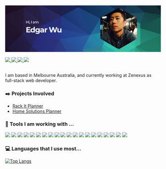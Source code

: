 ![Edgarwu_Github_Banner](https://github.com/Edgarwu1984/Edgarwu1984/blob/master/Edgarwu_Github_Banner.png)
<div id="badges">
  <a href="https://www.linkedin.com/in/edgarwu1007/" target="_blank">
    <img
      src="https://img.shields.io/badge/About.me-00A98F.svg?style=for-the-badge&logo=aboutdotme&logoColor=white"
    />
  </a>
  <a href="https://www.linkedin.com/in/edgarwu1007/" target="_blank">
    <img
      src="https://img.shields.io/badge/LinkedIn-0A66C2.svg?style=for-the-badge&logo=LinkedIn&logoColor=white"
    />
  </a>
  <a href="https://github.com/Edgarwu1984" target="_blank">
    <img
      src="https://img.shields.io/badge/GitHub-181717.svg?style=for-the-badge&logo=GitHub&logoColor=white"
    />
  </a>
    <a href="https://www.artstation.com/edgarwu" target="_blank">
    <img
      src="https://img.shields.io/badge/ArtStation-13AFF0.svg?style=for-the-badge&logo=ArtStation&logoColor=white"
    />
  </a>
</div>
<br/>

<!-- ### Hi! 👋 This is Edgar Wu. -->

I am based in Melbourne Australia, and currently working at Zenexus as
full-stack web developer. 

### :black_nib: Projects Involved 

- [Rack It Planner](https://rack-it-planner-v3-n5qt.vercel.app/) 
- [Home Solutions Planner](https://home-solutions-planner.flexistorage.com.au/) 


### :wrench: Tools I am working with ...
<div>
  <img
    src="https://img.shields.io/badge/HTML5-E34F26.svg?style=for-the-badge&logo=HTML5&logoColor=white"
  />
  <img
    src="https://img.shields.io/badge/JavaScript-F7DF1E.svg?style=for-the-badge&logo=JavaScript&logoColor=black"
  />
  <img
    src="https://img.shields.io/badge/TypeScript-3178C6.svg?style=for-the-badge&logo=TypeScript&logoColor=white"
  />
  <img
    src="https://img.shields.io/badge/Node.js-339933.svg?style=for-the-badge&logo=nodedotjs&logoColor=white"
  />
  <img
    src="https://img.shields.io/badge/React-61DAFB.svg?style=for-the-badge&logo=React&logoColor=black"
  />
  <img
    src="https://img.shields.io/badge/Next.js-000000.svg?style=for-the-badge&logo=nextdotjs&logoColor=white"
  />
  <img
    src="https://img.shields.io/badge/Redux-764ABC.svg?style=for-the-badge&logo=Redux&logoColor=white"
  />
  <img
    src="https://img.shields.io/badge/CSS3-1572B6.svg?style=for-the-badge&logo=CSS3&logoColor=white"
  />
  <img
    src="https://img.shields.io/badge/Sass-CC6699.svg?style=for-the-badge&logo=Sass&logoColor=white"
  />
  <img
    src="https://img.shields.io/badge/Bootstrap-7952B3.svg?style=for-the-badge&logo=Bootstrap&logoColor=white"
  />
  <img
    src="https://img.shields.io/badge/Tailwind%20CSS-06B6D4.svg?style=for-the-badge&logo=Tailwind-CSS&logoColor=white"
  />
  <img
    src="https://img.shields.io/badge/Chakra%20UI-319795.svg?style=for-the-badge&logo=Chakra-UI&logoColor=white"
  />
  <img
    src="https://img.shields.io/badge/SQLite-003B57.svg?style=for-the-badge&logo=SQLite&logoColor=white"
  />
  <img
    src="https://img.shields.io/badge/PostgreSQL-4169E1.svg?style=for-the-badge&logo=PostgreSQL&logoColor=white"
  />
  <img
    src="https://img.shields.io/badge/MongoDB-47A248.svg?style=for-the-badge&logo=MongoDB&logoColor=white"
  />
  <img
    src="https://img.shields.io/badge/Firebase-FFCA28.svg?style=for-the-badge&logo=Firebase&logoColor=black"
  />
  <img
    src="https://img.shields.io/badge/JSON%20Web%20Tokens-000000.svg?style=for-the-badge&logo=JSON-Web-Tokens&logoColor=white"
  />
  <img
    src="https://img.shields.io/badge/Adobe%20Photoshop-31A8FF.svg?style=for-the-badge&logo=Adobe-Photoshop&logoColor=white"
  />
  <img
    src="https://img.shields.io/badge/Adobe%20XD-FF61F6.svg?style=for-the-badge&logo=Adobe-XD&logoColor=white"
  />
  <img
    src="https://img.shields.io/badge/WordPress-21759B.svg?style=for-the-badge&logo=WordPress&logoColor=white"
  />
</div>

### :computer: Languages that I use most...

[![Top Langs](https://github-readme-stats.vercel.app/api/top-langs/?username=edgarwu1984&layout=compact&theme=tokyonight&hide_border=true&hide_title=true)](https://github.com/edgarwu1984)
